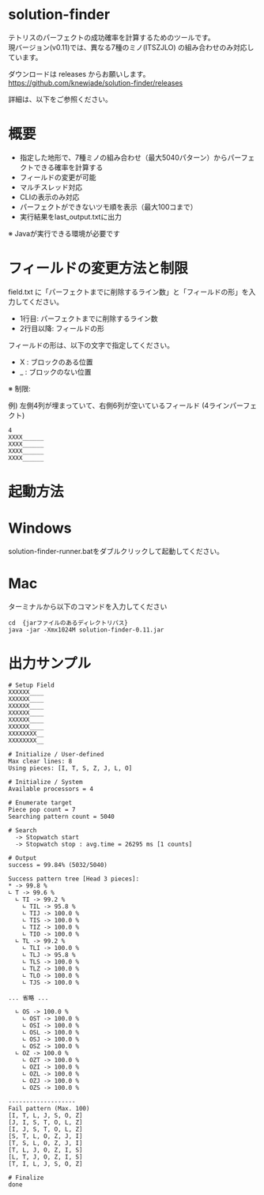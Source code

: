 # solution-finder

テトリスのパーフェクトの成功確率を計算するためのツールです。  
現バージョン(v0.11)では、異なる7種のミノ(ITSZJLO) の組み合わせのみ対応しています。  

ダウンロードは releases からお願いします。
https://github.com/knewjade/solution-finder/releases

詳細は、以下をご参照ください。

# 概要

* 指定した地形で、7種ミノの組み合わせ（最大5040パターン）からパーフェクトできる確率を計算する
* フィールドの変更が可能
* マルチスレッド対応
* CLIの表示のみ対応
* パーフェクトができないツモ順を表示（最大100コまで）
* 実行結果をlast_output.txtに出力

※ Javaが実行できる環境が必要です

# フィールドの変更方法と制限

field.txt に「パーフェクトまでに削除するライン数」と「フィールドの形」を入力してください。

* 1行目: パーフェクトまでに削除するライン数
* 2行目以降: フィールドの形

フィールドの形は、以下の文字で指定してください。

* X : ブロックのある位置
* _ : ブロックのない位置

※ 制限:

例) 左側4列が埋まっていて、右側6列が空いているフィールド (4ラインパーフェクト)
```
4
XXXX______
XXXX______
XXXX______
XXXX______
```

# 起動方法

# Windows

solution-finder-runner.batをダブルクリックして起動してください。

# Mac

ターミナルから以下のコマンドを入力してください

```
cd  {jarファイルのあるディレクトリパス}
java -jar -Xmx1024M solution-finder-0.11.jar
```

# 出力サンプル
```
# Setup Field
XXXXXX____
XXXXXX____
XXXXXX____
XXXXXX____
XXXXXX____
XXXXXX____
XXXXXXXX__
XXXXXXXX__

# Initialize / User-defined
Max clear lines: 8
Using pieces: [I, T, S, Z, J, L, O]

# Initialize / System
Available processors = 4

# Enumerate target
Piece pop count = 7
Searching pattern count = 5040

# Search
  -> Stopwatch start
  -> Stopwatch stop : avg.time = 26295 ms [1 counts]

# Output
success = 99.84% (5032/5040)

Success pattern tree [Head 3 pieces]:
* -> 99.8 %
∟ T -> 99.6 %
  ∟ TI -> 99.2 %
    ∟ TIL -> 95.8 %
    ∟ TIJ -> 100.0 %
    ∟ TIS -> 100.0 %
    ∟ TIZ -> 100.0 %
    ∟ TIO -> 100.0 %
  ∟ TL -> 99.2 %
    ∟ TLI -> 100.0 %
    ∟ TLJ -> 95.8 %
    ∟ TLS -> 100.0 %
    ∟ TLZ -> 100.0 %
    ∟ TLO -> 100.0 %
    ∟ TJS -> 100.0 % 

... 省略 ...

  ∟ OS -> 100.0 %
    ∟ OST -> 100.0 %
    ∟ OSI -> 100.0 %
    ∟ OSL -> 100.0 %
    ∟ OSJ -> 100.0 %
    ∟ OSZ -> 100.0 %
  ∟ OZ -> 100.0 %
    ∟ OZT -> 100.0 %
    ∟ OZI -> 100.0 %
    ∟ OZL -> 100.0 %
    ∟ OZJ -> 100.0 %
    ∟ OZS -> 100.0 %

-------------------
Fail pattern (Max. 100)
[I, T, L, J, S, O, Z]
[J, I, S, T, O, L, Z]
[I, J, S, T, O, L, Z]
[S, T, L, O, Z, J, I]
[T, S, L, O, Z, J, I]
[T, L, J, O, Z, I, S]
[L, T, J, O, Z, I, S]
[T, I, L, J, S, O, Z]

# Finalize
done
```
